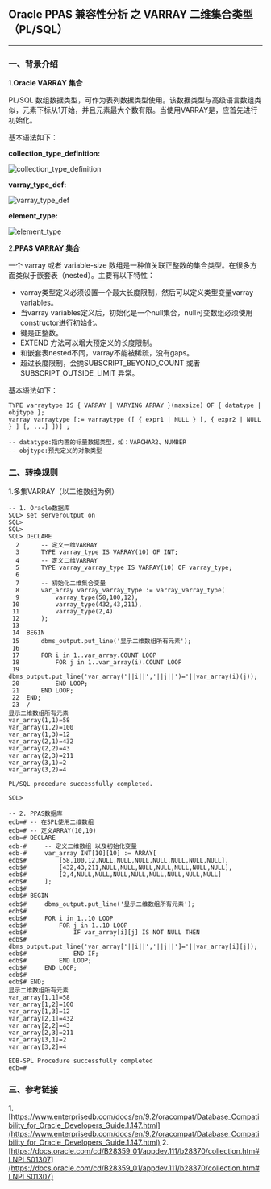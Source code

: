 ## Oracle PPAS 兼容性分析 之  VARRAY 二维集合类型（PL/SQL）
---

### 一、背景介绍

1.**Oracle VARRAY 集合**

PL/SQL 数组数据类型，可作为表列数据类型使用。该数据类型与高级语言数组类似，元素下标从1开始，并且元素最大个数有限。当使用VARRAY是，应首先进行初始化。

基本语法如下：

**collection_type_definition:**

![collection_type_definition](https://docs.oracle.com/cd/B28359_01/appdev.111/b28370/img/collection_type_def.gif)

**varray_type_def:**

![varray_type_def](https://docs.oracle.com/cd/B28359_01/appdev.111/b28370/img/varray_type_def.gif)

**element_type:**

![element_type](https://docs.oracle.com/cd/B28359_01/appdev.111/b28370/img/element_type_definition.gif)


2.**PPAS VARRAY 集合**

一个 varray 或者 variable-size 数组是一种值关联正整数的集合类型。在很多方面类似于嵌套表（nested）。主要有以下特性：

+ varray类型定义必须设置一个最大长度限制，然后可以定义类型变量varray variables。
+ 当varray variables定义后，初始化是一个null集合，null可变数组必须使用constructor进行初始化。
+ 键是正整数。
+ EXTEND 方法可以增大预定义的长度限制。
+ 和嵌套表nested不同，varray不能被稀疏，没有gaps。
+ 超过长度限制，会抛SUBSCRIPT_BEYOND_COUNT 或者 SUBSCRIPT_OUTSIDE_LIMIT 异常。

基本语法如下：
```
TYPE varraytype IS { VARRAY | VARYING ARRAY }(maxsize) OF { datatype | objtype };
varray varraytype [:= varraytype ([ { expr1 | NULL } [, { expr2 | NULL } ] [, ...] ])] ;

-- datatype:指内置的标量数据类型，如：VARCHAR2、NUMBER
-- objtype:预先定义的对象类型
```



### 二、转换规则
1.多集VARRAY（以二维数组为例）
```
-- 1. Oracle数据库
SQL> set serveroutput on
SQL> 
SQL> 
SQL> DECLARE
  2      -- 定义一维VARRAY
  3      TYPE varray_type IS VARRAY(10) OF INT;
  4      -- 定义二维VARRAY
  5      TYPE varray_varray_type IS VARRAY(10) OF varray_type;
  6  
  7      -- 初始化二维集合变量
  8      var_array varray_varray_type := varray_varray_type(
  9          varray_type(58,100,12),
 10          varray_type(432,43,211),
 11          varray_type(2,4)
 12      );
 13  
 14  BEGIN
 15      dbms_output.put_line('显示二维数组所有元素');
 16  
 17      FOR i in 1..var_array.COUNT LOOP
 18          FOR j in 1..var_array(i).COUNT LOOP
 19              dbms_output.put_line('var_array('||i||','||j||')='||var_array(i)(j));
 20          END LOOP;
 21      END LOOP;
 22  END;
 23  /
显示二维数组所有元素
var_array(1,1)=58
var_array(1,2)=100
var_array(1,3)=12
var_array(2,1)=432
var_array(2,2)=43
var_array(2,3)=211
var_array(3,1)=2
var_array(3,2)=4

PL/SQL procedure successfully completed.

SQL> 

-- 2. PPAS数据库
edb=# -- 在SPL使用二维数组
edb=# -- 定义ARRAY(10,10)
edb=# DECLARE
edb-#     -- 定义二维数组 以及初始化变量
edb-#     var_array INT[10][10] := ARRAY[
edb$#         [58,100,12,NULL,NULL,NULL,NULL,NULL,NULL,NULL],
edb$#         [432,43,211,NULL,NULL,NULL,NULL,NULL,NULL,NULL],
edb$#         [2,4,NULL,NULL,NULL,NULL,NULL,NULL,NULL,NULL]
edb$#     ];
edb$# 
edb$# BEGIN
edb$#     dbms_output.put_line('显示二维数组所有元素');
edb$#     
edb$#     FOR i in 1..10 LOOP
edb$#         FOR j in 1..10 LOOP
edb$#             IF var_array[i][j] IS NOT NULL THEN
edb$#                 dbms_output.put_line('var_array['||i||','||j||']='||var_array[i][j]);
edb$#             END IF;
edb$#         END LOOP;
edb$#     END LOOP; 
edb$# 
edb$# END;
显示二维数组所有元素
var_array[1,1]=58
var_array[1,2]=100
var_array[1,3]=12
var_array[2,1]=432
var_array[2,2]=43
var_array[2,3]=211
var_array[3,1]=2
var_array[3,2]=4

EDB-SPL Procedure successfully completed
edb=# 

```

### 三、参考链接
1.[https://www.enterprisedb.com/docs/en/9.2/oracompat/Database_Compatibility_for_Oracle_Developers_Guide.1.147.html](https://www.enterprisedb.com/docs/en/9.2/oracompat/Database_Compatibility_for_Oracle_Developers_Guide.1.147.html)
2.[https://docs.oracle.com/cd/B28359_01/appdev.111/b28370/collection.htm#LNPLS01307](https://docs.oracle.com/cd/B28359_01/appdev.111/b28370/collection.htm#LNPLS01307)
